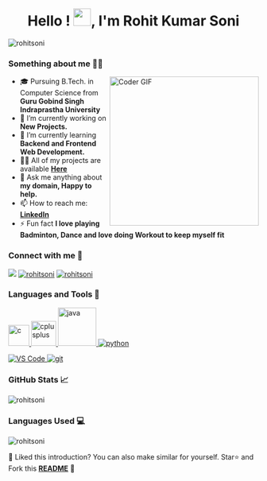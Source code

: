 <h1 align="center">Hello ! <img src="https://media.giphy.com/media/hvRJCLFzcasrR4ia7z/giphy.gif" width="35px">, I'm Rohit Kumar Soni</h1>
<p align="left"> <img src="https://komarev.com/ghpvc/?username=your-github-rohitsoni98&color=blue&style=plastic" alt="rohitsoni" /> </p>
<h3 align="left">Something about me 👨‍💻</h3>
<img src="https://i.pinimg.com/originals/e1/f3/41/e1f3413bf5036045713341394f617225.gif" alt="Coder GIF" width="300" align="right"> 

- 🎓 Pursuing B.Tech. in Computer Science from **Guru Gobind Singh Indraprastha University**
- 🔭 I’m currently working on **New Projects.**
- 🌱 I’m currently learning **Backend and Frontend Web Development.**
- 👨‍💻 All of my projects are available **<a id="raw-url" href="https://github.com/rohitsoni98">Here</a>**
- 💬 Ask me anything about **my domain, Happy to help.**
- 📫 How to reach me:  **<a id="raw-url" href="https://linkedin.com/in/rohit-soni-006868196/">LinkedIn</a>**
- ⚡ Fun fact **I love playing Badminton, Dance and love doing Workout to keep myself fit**


<h3 align="left">Connect with me 📨</h3>
<p>
<a href="https://twitter.com/rsoni5467" target="blank"><img  src="https://img.shields.io/badge/Twitter-1DA1F2?style=for-the-badge&logo=twitter&logoColor=white" /></a>
<a href="https://instagram.com/rsoni98" target="blank"><img  src="https://img.shields.io/badge/Instagram-E4405F?style=for-the-badge&logo=instagram&logoColor=white" alt="rohitsoni"/></a>
<a href="https://api.whatsapp.com/send?phone=9896788176" target="blank"><img  src="https://img.shields.io/badge/WhatsApp-25D366?style=for-the-badge&logo=whatsapp&logoColor=white" alt="rohitsoni"/></a>

<h3 align="left">Languages and Tools 🚀</h3>
<p align="left"> 
<a href="https://html.com/" target="_blank"> <img src="https://lorvencomputers.com/assets/img/course/2.png" width="42" alt="c"/> </a> 
<a href="https://www.javascript.com/learn" target="_blank"> <img src="https://4.bp.blogspot.com/-s2EhTt57oeU/XHtQtO1QNLI/AAAAAAAANW8/KYkPQEZUyocSpA2RzqCcVt31imXPi63RACLcBGAs/s1600/Free%2BCourses%2Bto%2Blearn%2BJavaScript.jpg" width="50" alt="cplusplus" /> </a> 
<a href="https://www.w3.org/Style/CSS/learning" target="_blank"> <img src="https://www.tutorialrepublic.com/lib/images/css-illustration.png" width="77" alt="java"/> </a> 
<a href="https://www.python.org" target="_blank"> <img src="https://img.shields.io/badge/Python-3776AB?style=for-the-badge&logo=python&logoColor=white" alt="python"/> </a> 
  

<a href="https://git-scm.com/" target="_blank"> <img src="https://img.shields.io/badge/Git-F05032?style=for-the-badge&logo=git&logoColor=white" alt="VS Code"/> </a> 
<a href="https://code.visualstudio.com/download" target="_blank"> <img src="https://img.shields.io/badge/Visual_Studio_Code-0078D4?style=for-the-badge&logo=visual%20studio%20code&logoColor=white" alt="git"/> </a> 

</p>

<h3 align="left">GitHub Stats 📈</h3>

<p><img src="https://github-readme-stats.vercel.app/api?username=rohitsoni98&show_icons=true&locale=en&theme=dracula" alt="rohitsoni" /></p>

<h3 align="left">Languages Used 💻</h3>

<p><img src="https://github-readme-stats.vercel.app/api/top-langs?username=rohitsoni98&show_icons=true&locale=en&layout=compact&theme=dracula"alt="rohitsoni" /></p>

:pushpin: Liked this introduction? You can also make similar for yourself. Star⭐ and Fork this **[README](https://github.com/rohitsoni98/rohitsoni98)** :pencil:


